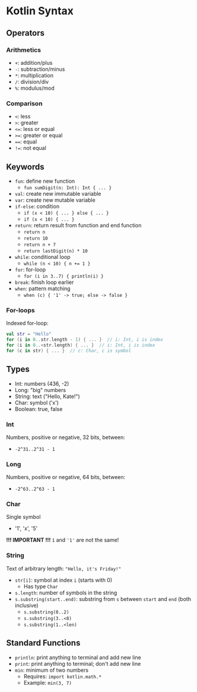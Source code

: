 # Kotlin Syntax

## Operators

### Arithmetics  

- `+`: addition/plus
- `-`: subtraction/minus
- `*`: multiplication
- `/`: division/div
- `%`: modulus/mod

### Comparison

- `<`: less
- `>`: greater
- `<=`: less or equal
- `>=`: greater or equal
- `==`: equal
- `!=`: not equal

## Keywords

- `fun`: define new function
  - `fun sumDigit(n: Int): Int { ... }`
- `val`: create new immutable variable
- `var`: create new   mutable variable
- `if-else`: condition
  - `if (x < 10) { ... } else { ... }`
  - `if (x < 10) { ... }`
- `return`: return result from function and end function
  - `return n`
  - `return 10`
  - `return n + 7`
  - `return lastDigit(n) * 10`
- `while`: conditional loop
  - `while (n < 10) { n += 1 }`
- `for`: for-loop
  - `for (i in 3..7) { println(i) }`
- `break`: finish loop earlier
- `when`: pattern matching
  - `when (c) { '1' -> true; else -> false }`

### For-loops

Indexed for-loop:

```kotlin
val str = "Hello"
for (i in 0..str.length - 1) { ... }  // i: Int, i is index
for (i in 0..<str.length) { ... }  // i: Int, i is index
for (c in str) { ... }  // c: Char, c is symbol
```

## Types

- Int: numbers (436, -2)
- Long: "big" numbers
- String: text ("Hello, Kate!")
- Char: symbol ('x')
- Boolean: true, false

### Int

Numbers, positive or negative, 32 bits, between:

- `-2^31..2^31 - 1`

### Long

Numbers, positive or negative, 64 bits, between:

- `-2^63..2^63 - 1`

### Char

Single symbol

- '1', 'x', '5'

**!!! IMPORTANT !!!** `1` and `'1'` are not the same!

### String

Text of arbitrary length: `"Hello, it's Friday!"`

- `str[i]`: symbol at index `i` (starts with 0)
  - Has type `Char`
- `s.length`: number of symbols in the string
- `s.substring(start..end)`: substring from `s` between `start` and `end` (both inclusive)
  - `s.substring(0..2)`
  - `s.substring(3..<8)`
  - `s.substring(1..<len)`

## Standard Functions

- `println`: print anything to terminal and add new line
- `print`: print anything to terminal; don't add new line
- `min`: minimum of two numbers
  - Requires: `import kotlin.math.*`
  - Example: `min(3, 7)`